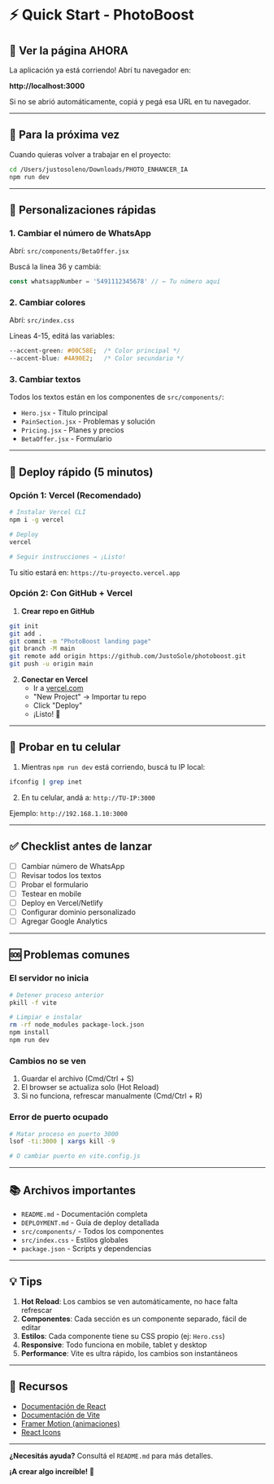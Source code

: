 # ⚡ Quick Start - PhotoBoost

## 🎯 Ver la página AHORA

La aplicación ya está corriendo! Abrí tu navegador en:

**http://localhost:3000**

Si no se abrió automáticamente, copiá y pegá esa URL en tu navegador.

---

## 🔧 Para la próxima vez

Cuando quieras volver a trabajar en el proyecto:

```bash
cd /Users/justosoleno/Downloads/PHOTO_ENHANCER_IA
npm run dev
```

---

## 📝 Personalizaciones rápidas

### 1. Cambiar el número de WhatsApp

Abrí: `src/components/BetaOffer.jsx`

Buscá la línea 36 y cambiá:
```javascript
const whatsappNumber = '5491112345678' // ← Tu número aquí
```

### 2. Cambiar colores

Abrí: `src/index.css`

Líneas 4-15, editá las variables:
```css
--accent-green: #00C58E;  /* Color principal */
--accent-blue: #4A90E2;   /* Color secundario */
```

### 3. Cambiar textos

Todos los textos están en los componentes de `src/components/`:
- `Hero.jsx` - Título principal
- `PainSection.jsx` - Problemas y solución
- `Pricing.jsx` - Planes y precios
- `BetaOffer.jsx` - Formulario

---

## 🚀 Deploy rápido (5 minutos)

### Opción 1: Vercel (Recomendado)

```bash
# Instalar Vercel CLI
npm i -g vercel

# Deploy
vercel

# Seguir instrucciones → ¡Listo!
```

Tu sitio estará en: `https://tu-proyecto.vercel.app`

### Opción 2: Con GitHub + Vercel

1. **Crear repo en GitHub**
```bash
git init
git add .
git commit -m "PhotoBoost landing page"
git branch -M main
git remote add origin https://github.com/JustoSole/photoboost.git
git push -u origin main
```

2. **Conectar en Vercel**
   - Ir a [vercel.com](https://vercel.com)
   - "New Project" → Importar tu repo
   - Click "Deploy"
   - ¡Listo! 🎉

---

## 📱 Probar en tu celular

1. Mientras `npm run dev` está corriendo, buscá tu IP local:

```bash
ifconfig | grep inet
```

2. En tu celular, andá a: `http://TU-IP:3000`

Ejemplo: `http://192.168.1.10:3000`

---

## ✅ Checklist antes de lanzar

- [ ] Cambiar número de WhatsApp
- [ ] Revisar todos los textos
- [ ] Probar el formulario
- [ ] Testear en mobile
- [ ] Deploy en Vercel/Netlify
- [ ] Configurar dominio personalizado
- [ ] Agregar Google Analytics

---

## 🆘 Problemas comunes

### El servidor no inicia
```bash
# Detener proceso anterior
pkill -f vite

# Limpiar e instalar
rm -rf node_modules package-lock.json
npm install
npm run dev
```

### Cambios no se ven
1. Guardar el archivo (Cmd/Ctrl + S)
2. El browser se actualiza solo (Hot Reload)
3. Si no funciona, refrescar manualmente (Cmd/Ctrl + R)

### Error de puerto ocupado
```bash
# Matar proceso en puerto 3000
lsof -ti:3000 | xargs kill -9

# O cambiar puerto en vite.config.js
```

---

## 📚 Archivos importantes

- `README.md` - Documentación completa
- `DEPLOYMENT.md` - Guía de deploy detallada
- `src/components/` - Todos los componentes
- `src/index.css` - Estilos globales
- `package.json` - Scripts y dependencias

---

## 💡 Tips

1. **Hot Reload**: Los cambios se ven automáticamente, no hace falta refrescar
2. **Componentes**: Cada sección es un componente separado, fácil de editar
3. **Estilos**: Cada componente tiene su CSS propio (ej: `Hero.css`)
4. **Responsive**: Todo funciona en mobile, tablet y desktop
5. **Performance**: Vite es ultra rápido, los cambios son instantáneos

---

## 🎨 Recursos

- [Documentación de React](https://react.dev)
- [Documentación de Vite](https://vitejs.dev)
- [Framer Motion (animaciones)](https://www.framer.com/motion/)
- [React Icons](https://react-icons.github.io/react-icons/)

---

**¿Necesitás ayuda?** Consultá el `README.md` para más detalles.

**¡A crear algo increíble! 🚀**

